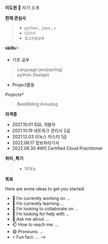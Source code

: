 **이도원** 👋
자기 소개

**현재 관심사**
> * `python` , `java` , `c`
>  * `CS지식`
> *  `알고리즘공부`

**skills**⚡
* 기초 공부
> Language
  java(spring) <br> python (fastapi)<br> 

* Project활용

*Projects**
> BeatRiding
> Aroudog

**자격증**
- 2021.10.01 SQL 개발자
- 2021.10.19 네트워크 관리사 2급
- 2021.12.03 리눅스 마스터 1급
- 2022.06.17 정보처리기사
- 2022.06.30 AWS Certified Cloud Practitioner

**취미 ,특기**
> * 피아노

**목표**

Here are some ideas to get you started:

- 🔭 I’m currently working on ...
- 🌱 I’m currently learning ...
- 👯 I’m looking to collaborate on ...
- 🤔 I’m looking for help with ...
- 💬 Ask me about ...
- 📫 How to reach me: ...
- 😄 Pronouns: ...
- ⚡ Fun fact: ...
-->

